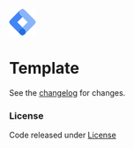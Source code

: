 ![logo](icon.png)

# Template

See the [changelog](CHANGELOG.md) for changes.

### License

Code released under [License](LICENSE)